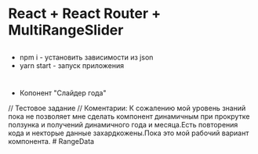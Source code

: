# React + React Router + MultiRangeSlider

##

- npm i - установить зависимости из json
- yarn start - запуск приложения

#

- Копонент "Слайдер года"

// Тестовое задание
// Коментарии: К сожалению мой уровень знаний пока не позволяет мне сделать компонент динамичным при прокрутке ползунка и получений динамичного года и месяца.Есть повторения кода и некторые данные захардкожены.Пока это мой рабочий вариант компонента.
#   R a n g e D a t a  
 